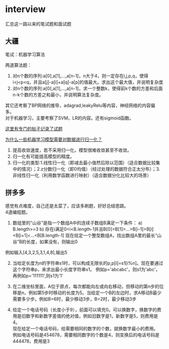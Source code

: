 # interview
汇总这一路以来的笔试题和面试题

## 大疆
笔试：机器学习算法

两道算法题：
1. 对n个数的序列:a[0],a[1],...,a[n-1]，n大于4，则一定存在i,j,p,q，使得i<j<p<q，并且a[j]-a[i]+a[q]-a[p]的值最大。求出这个最大值，并说明复杂度
2. 对n个数的序列:a[0],a[1],...,a[n-1]，求一个整数k，使得前k个数的方差和后面n-k个数的方差之和最小，并说明算法复杂度。

其它还考察了BP网络的推导，adagrad,leakyRelu等内容，神经网络的内容偏多。  
对于机器学习，主要考察了SVM，LR的内容。还有sigmoid函数。

[这里有专门的帖子记录了试题](https://www.nowcoder.com/discuss/85562)

[为什么一些机器学习模型需要对数据进行归一化？](https://www.cnblogs.com/bonelee/p/7124695.html)  
1. 提高收敛速度，若不采用归一化，模型很难收敛甚至不收敛。
2. 归一化有可能提高模型的精度。
3. 归一化的类型:1.线性归一化（即减去最小值然后除以范围）（适合数据比较集中的情况）；2.z分数归一化（即0均值）（经过处理的数据符合正太分布）；3.非线性归一化（利用数学函数进行映射）（适合数据分化比较大的场景）

## 拼多多
感觉有点难度，自己还是太菜了，应该多刷题，好好总结思路。  
4道编程题。
1. 数组里的“山谷”是指一个数组A中的连续子数组B满足一下条件：
a) B.length>=3
b) 存在i满足0<i<B.length-1并且B[0]>B[1]>...>B[i-1]>B[i]<B[i+1]<...<B[B.length-1]
现在给定一个整型数组A，找出数组A里的最长“山谷”B的长度，如果没有，则输出0

例如输入[4,3,2,5,3,1,4,8],输出5

2. 当给定长度为n的字符串s1时，可以构成无限长的p,p[i]=s1[i%n]。现在要通过这个字符串p，来求出最小长度字符串s1。
例如p='abcabc'，则s1为'abc'，再例如p='111111',则s1为'1'

3. 在二维坐标里面，A位于原点，每次都能向左或向右移动，但移动的第n步的位移是n，例如第5步时移动的长度为5。当给定一个B的左边时，求A移动B最少需要多少步。例如B=6时，最少移动3步，B=2时，最少移动3步

4. 给定一个电话号码（长度小于9），前面可以填充0。可以换数字，换数字的费用是旧数字和新数字差值的绝对值，例如旧数字是1，新数字是5，则费用是4。  
现在给定一个电话号码，给需要相同的数字的个数，就换数字最小的费用。  
例如电话号码是454678，需要相同数字的个数是4，则变换后的电话号码是444478，费用是3
